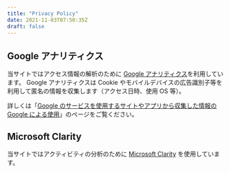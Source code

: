 ```yaml
---
title: "Privacy Policy"
date: 2021-11-03T07:50:35Z
draft: false
---
```


## Google アナリティクス
当サイトではアクセス情報の解析のために [Google アナリティクス](https://marketingplatform.google.com/about/analytics/?hl=ja)を利用しています。
Google アナリティクスは Cookie やモバイルデバイスの広告識別子等を利用して匿名の情報を収集します（アクセス日時、使用 OS 等）。

詳しくは「[Google のサービスを使用するサイトやアプリから収集した情報の Google による使用](https://policies.google.com/technologies/partner-sites?hl=ja)」のページをご覧ください。


## Microsoft Clarity
当サイトではアクティビティの分析のために [Microsoft Clarity](https://clarity.microsoft.com/) を使用しています。

